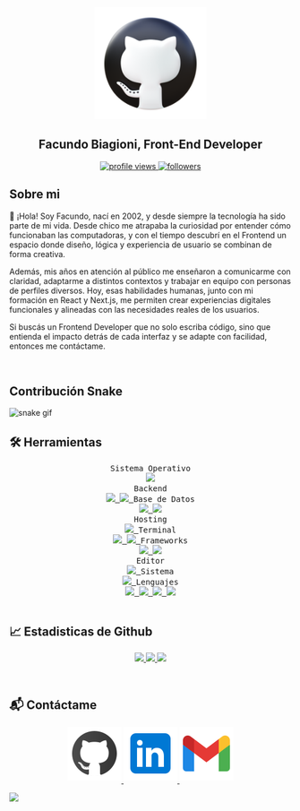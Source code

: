 <div align=center>
        <img src="https://raw.githubusercontent.com/hungpham3112/hungpham3112/main/assets/github.png" alt="github 3d icon" height="200">
</div> 
<div align=center>
	<h2>
		Facundo Biagioni, Front-End Developer
	</h2>
</div>
<p align="center">
	<a href="https://github.com/FacundoBiagioni">
		<img src="https://komarev.com/ghpvc/?username=FacundoBiagioni&label=Profile%20views&color=0e75b6&style=flat" alt="profile views"/>
	</a>
	<a href="https://github.com/FacundoBiagioni">
		<img src="https://img.shields.io/github/followers/FacundoBiagioni?label=Followers" alt="followers"/>
	</a>
</p>

##  Sobre mi

👋 ¡Hola! Soy Facundo, nací en 2002, y desde siempre la tecnología ha sido parte de mi vida. Desde chico me atrapaba la curiosidad por entender cómo funcionaban las computadoras, y con el tiempo descubrí en el Frontend un espacio donde diseño, lógica y experiencia de usuario se combinan de forma creativa.

Además, mis años en atención al público me enseñaron a comunicarme con claridad, adaptarme a distintos contextos y trabajar en equipo con personas de perfiles diversos. Hoy, esas habilidades humanas, junto con mi formación en React y Next.js, me permiten crear experiencias digitales funcionales y alineadas con las necesidades reales de los usuarios.

Si buscás un Frontend Developer que no solo escriba código, sino que entienda el impacto detrás de cada interfaz y se adapte con facilidad, entonces me contáctame.

<br/>

## Contribución Snake 
![snake gif](https://github.com/null3000/null3000/blob/output/github-contribution-grid-snake.svg)

## 🛠️ Herramientas

<div align="center">

  <!-- Nivel 1 (Cima): Sistema Operativo -->
  <kbd>
    <kbd>Sistema Operativo</kbd>
    <br>
    <a href="https://www.microsoft.com/en-us/windows" target="_blank">
      <img width="30px" src="https://cdn.jsdelivr.net/gh/devicons/devicon/icons/windows8/windows8-original.svg" />
    </a>
  </kbd>


  <!-- Nivel 2: Lenguajes -->
  <br>

  <!-- Nivel 3: Frameworks -->

  <!-- Nivel 4: Backend y DB -->
  <kbd>
    <kbd>Backend</kbd>
    <br>
    <a href="https://nodejs.org/" target="_blank">
      <img width="30px" src="https://cdn.jsdelivr.net/gh/devicons/devicon/icons/nodejs/nodejs-original.svg" />
    </a>
    <a href="https://expressjs.com/" target="_blank">
      <img width="30px" src="https://cdn.jsdelivr.net/gh/devicons/devicon/icons/express/express-original.svg" />
    </a>
  </kbd>
  <kbd>
    <kbd>Base de Datos</kbd>
    <br>
    <a href="https://www.postgresql.org/" target="_blank">
      <img width="30px" src="https://cdn.jsdelivr.net/gh/devicons/devicon/icons/postgresql/postgresql-original.svg" />
    </a>
    <a href="https://typeorm.io/" target="_blank">
      <img width="30px" src="https://avatars.githubusercontent.com/u/20165699?s=280&v=4" />
    </a>
  </kbd>

  <br>

  <!-- Nivel 5: Herramientas -->
  <kbd>
    <kbd>Hosting</kbd>
    <br>
    <a href="https://vercel.com/" target="_blank">
      <img width="30px" src="https://cdn.jsdelivr.net/gh/devicons/devicon/icons/vercel/vercel-original.svg" />
    </a>
  </kbd>
  <kbd>
    <kbd>Terminal</kbd>
    <br>
    <a href="https://www.gnu.org/software/bash/" target="_blank">
      <img width="30px" src="https://cdn.jsdelivr.net/gh/devicons/devicon/icons/bash/bash-plain.svg" />
    </a>
    <a href="https://learn.microsoft.com/en-us/powershell/" target="_blank">
      <img width="30px" src="https://upload.wikimedia.org/wikipedia/commons/a/af/PowerShell_Core_6.0_icon.png" />
    </a>
  </kbd>
    <kbd>
    <kbd>Frameworks</kbd>
    <br>
    <a href="https://react.dev/" target="_blank">
      <img width="30px" src="https://cdn.jsdelivr.net/gh/devicons/devicon/icons/react/react-original.svg" />
    </a>
    <a href="https://nextjs.org/" target="_blank">
      <img width="30px" src="https://cdn.jsdelivr.net/gh/devicons/devicon/icons/nextjs/nextjs-original.svg" />
    </a>
  </kbd>

  <br>

  <!-- Nivel 6 (Base): Editor de Código -->
  <kbd>
    <kbd>Editor</kbd>
    <br>
    <a href="https://code.visualstudio.com/" target="_blank">
      <img width="30px" src="https://cdn.jsdelivr.net/gh/devicons/devicon/icons/vscode/vscode-original.svg" />
    </a>
  </kbd>
    <kbd>
    <kbd>Sistema</kbd>
    <br>
    <a href="https://git-scm.com/" target="_blank">
      <img width="30px" src="https://cdn.jsdelivr.net/gh/devicons/devicon/icons/git/git-plain.svg" />
    </a>
  </kbd>
  <kbd>
    <kbd>Lenguajes</kbd>
    <br>
    <a href="https://html.com/html5/" target="_blank">
      <img width="30px" src="https://cdn.jsdelivr.net/gh/devicons/devicon/icons/html5/html5-original.svg" />
    </a>
    <a href="https://www.w3.org/Style/CSS/" target="_blank">
      <img width="30px" src="https://cdn.jsdelivr.net/gh/devicons/devicon/icons/css3/css3-original.svg" />
    </a>
    <a href="https://developer.mozilla.org/en-US/docs/Web/JavaScript" target="_blank">
      <img width="30px" src="https://cdn.jsdelivr.net/gh/devicons/devicon/icons/javascript/javascript-original.svg" />
    </a>
    <a href="https://www.typescriptlang.org/" target="_blank">
      <img width="30px" src="https://cdn.jsdelivr.net/gh/devicons/devicon/icons/typescript/typescript-original.svg" />
    </a>
  </kbd>
</div>




<br/>

## 📈 Estadisticas de Github

<p align="center">
    <a href="https://github.com/FacundoBiagioni">
        <img height="180em" src="https://streak-stats.demolab.com?user=FacundoBiagioni&theme=tokyonight&hide_border=true&border_radius="/>
        <img height="180em" src="https://github-readme-stats.vercel.app/api?username=FacundoBiagioni&show_icons=true&count_private=true&hide_border=true&theme=tokyonight&include_all_commits=true&count_private=true"/>
        <img height="180em" src="https://github-readme-stats.vercel.app/api/top-langs/?username=FacundoBiagioni&hide_border=true&layout=compact&theme=tokyonight&hide=jupyter%20notebook"/>
    </a>
</p>

<br/>

## 📬 Contáctame

<p align=center>
    <a href="https://github.com/FacundoBiagioni" target="_blank">
        <img src="https://raw.githubusercontent.com/hungpham3112/hungpham3112/main/assets/github.svg" alt=github style="margin-bottom: 5px;" />
    </a>
    <a href="https://www.linkedin.com/in/facundobiagioni/" target="_blank">
        <img src="https://raw.githubusercontent.com/hungpham3112/hungpham3112/main/assets/linkedin.svg" alt=linkedin style="margin-bottom: 5px;" />
    </a>
    <a href="mailto:facundobiagioni@gmail.com" target="_blank">
        <img src="https://raw.githubusercontent.com/hungpham3112/hungpham3112/main/assets/gmail.svg" alt=gmail style="margin-bottom: 5px;" />
    </a>
</p>

<img src="https://user-images.githubusercontent.com/73097560/115834477-dbab4500-a447-11eb-908a-139a6edaec5c.gif" />
